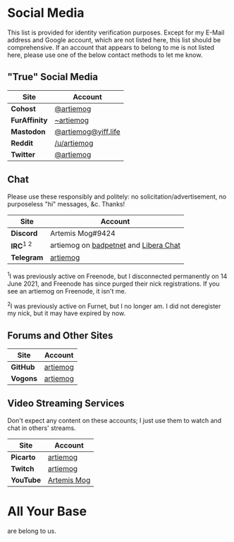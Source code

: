 # Social Media
This list is provided for identity verification purposes.  Except for my E-Mail
address and Google account, which are not listed here, this list should be
comprehensive.  If an account that appears to belong to me is not listed here,
please use one of the below contact methods to let me know.

## "True" Social Media

| Site            | Account                                                 |
| --------------- | ------------------------------------------------------- |
| **Cohost**      | [@artiemog](https://cohost.org/artiemog)                |
| **FurAffinity** | [~artiemog](https://www.furaffinity.net/user/artiemog/) |
| **Mastodon**    | [@artiemog@yiff.life](https://yiff.life/@artiemog)      |
| **Reddit**      | [/u/artiemog](https://www.reddit.com/u/artiemog)        |
| **Twitter**     | [@artiemog](http://www.twitter.com/artiemog)            |

## Chat
Please use these responsibly and politely: no solicitation/advertisement, no
purposeless "hi" messages, &c. Thanks!

| Site         | Account                                                                                                                |
| ------------ | ---------------------------------------------------------------------------------------------------------------------- |
| **Discord**  | Artemis Mog#9424                                                                                                       |
| **IRC**<sup>1 2</sup> | artiemog on [badpetnet](https://irc.bad.pet/) and [Libera Chat](https://libera.chat/)                           |
| **Telegram** | [artiemog](https://t.me/artiemog)                                                                                      |

<sup>1</sup>I was previously active on Freenode, but I disconnected permanently on 14 June 2021, and Freenode has since purged their nick registrations.  If you see an artiemog on Freenode, it isn't me.

<sup>2</sup>I was previously active on Furnet, but I no longer am.  I did not deregister my nick, but it may have expired by now.

## Forums and Other Sites

| Site       | Account                                                                    |
| ---------- | -------------------------------------------------------------------------- |
| **GitHub** | [artiemog](https://github.com/artiemog)                                    |
| **Vogons** | [artiemog](https://www.vogons.org/memberlist.php?mode=viewprofile&u=29164) |

## Video Streaming Services
Don't expect any content on these accounts; I just use them to watch and chat
in others' streams.

| Site        | Account                                                                 |
| ----------- | ----------------------------------------------------------------------- |
| **Picarto** | [artiemog](https://picarto.tv/artiemog)                                 |
| **Twitch**  | [artiemog](https://www.twitch.tv/artiemog/)                             |
| **YouTube** | [Artemis Mog](https://www.youtube.com/channel/UCfNPiEnYfmfwwcqptMqferQ) |

# All Your Base
are belong to us.
